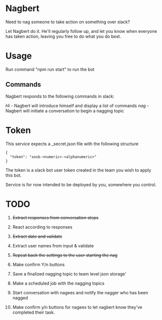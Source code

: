 # Nagbert
Need to nag someone to take action on something over slack?

Let Nagbert do it. He'll regularly follow up, and let you know when everyone has taken action, leaving you free to do what you do best.

# Usage

Run command "npm run start" to run the bot

## Commands

Nagbert responds to the following commands in slack:

*Hi* - Nagbert will introduce himself and display a list of commands
*nag* - Nagbert will initiate a conversation to begin a nagging topic

# Token

This service expects a _secret.json file with the following structure

    {
      "token": "xoxb-<numeric>-<alphanumeric>"
    }

The token is a slack bot user token created in the team you wish to apply this bot.

Service is for now intended to be deployed by you, somewhere you control.

# TODO

1. ~~Extract responses from conversation steps~~
2. React according to responses
 1. ~~Extract date and validate~~
 2. Extract user names from input & validate
3. ~~Repeat back the settings to the user starting the nag~~
4. Make confirm Y/n buttons
5. Save a finalized nagging topic to team level json storage'

6. Make a scheduled job with the nagging topics
7. Start conversation with nagees and notify the nagger who has been nagged
8. Make confirm y/n buttons for nagees to let nagbert know they've completed their task.
